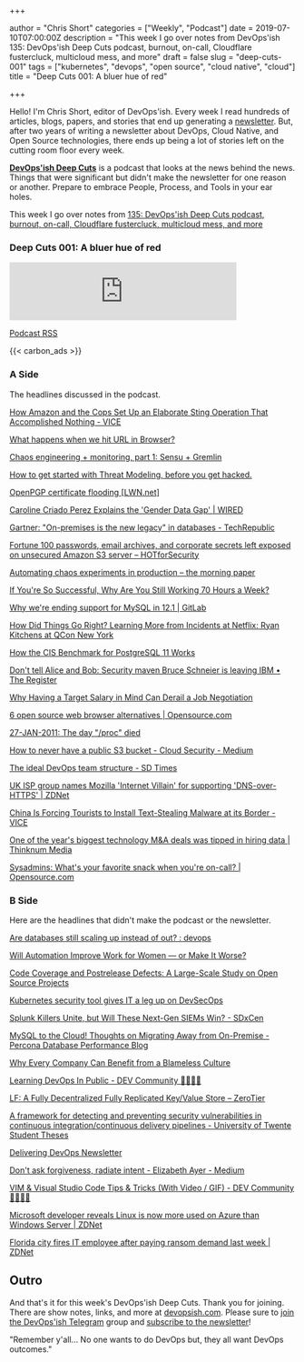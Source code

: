 +++

author = "Chris Short"
categories = ["Weekly", "Podcast"]
date = 2019-07-10T07:00:00Z
description = "This week I go over notes from DevOps'ish 135: DevOps'ish Deep Cuts podcast, burnout, on-call, Cloudflare fustercluck, multicloud mess, and more"
draft = false
slug = "deep-cuts-001"
tags = ["kubernetes", "devops", "open source", "cloud native", "cloud"]
title = "Deep Cuts 001: A bluer hue of red"

+++

Hello! I'm Chris Short, editor of DevOps'ish. Every week I read hundreds of articles, blogs, papers, and stories that end up generating a [newsletter](https://devopsish.com/). But, after two years of writing a newsletter about DevOps, Cloud Native, and Open Source technologies, there ends up being a lot of stories left on the cutting room floor every week.

[**DevOps'ish Deep Cuts**](/categories/podcast/) is a podcast that looks at the news behind the news. Things that were significant but didn't make the newsletter for one reason or another. Prepare to embrace People, Process, and Tools in your ear holes.

This week I go over notes from [135: DevOps'ish Deep Cuts podcast, burnout, on-call, Cloudflare fustercluck, multicloud mess, and more](https://devopsish.com/135/)

### Deep Cuts 001: A bluer hue of red

<iframe src="https://anchor.fm/devopsish/embed/episodes/001-A-bluer-hue-of-red-e4itn8" height="102px" width="400px" frameborder="0" scrolling="no"></iframe>

[Podcast RSS](https://anchor.fm/s/c71a050/podcast/rss)

{{< carbon_ads >}}

### A Side

The headlines discussed in the podcast.

[How Amazon and the Cops Set Up an Elaborate Sting Operation That Accomplished Nothing - VICE](https://www.vice.com/en_us/article/43jmnq/how-amazon-and-the-cops-set-up-elaborate-sting-operation-that-accomplished-nothing)

[What happens when we hit URL in Browser?](https://www.freecodecamp.org/news/what-happens-when-you-hit-url-in-your-browser/)

[Chaos engineering + monitoring, part 1: Sensu + Gremlin](https://blog.sensu.io/chaos-engineering-monitoring-part-1-sensu-gremlin)

[How to get started with Threat Modeling, before you get hacked.](https://hackernoon.com/how-to-get-started-with-threat-modeling-before-you-get-hacked-1bf0ea3310df)

[OpenPGP certificate flooding [LWN.net]](https://lwn.net/Articles/792366/)

[Caroline Criado Perez Explains the 'Gender Data Gap' | WIRED](https://www.wired.com/story/caroline-criado-perez-invisible-women/)

[Gartner: "On-premises is the new legacy" in databases - TechRepublic](https://www.techrepublic.com/article/gartner-on-premises-is-the-new-legacy-in-databases/)

[Fortune 100 passwords, email archives, and corporate secrets left exposed on unsecured Amazon S3 server – HOTforSecurity](https://hotforsecurity.bitdefender.com/blog/fortune-100-passwords-email-archives-and-corporate-secrets-left-exposed-on-unsecured-amazon-s3-server-21366.html)

[Automating chaos experiments in production – the morning paper](https://blog.acolyer.org/2019/07/05/automating-chaos-experiments-in-production/)

[If You're So Successful, Why Are You Still Working 70 Hours a Week?](https://hbr.org/2018/02/if-youre-so-successful-why-are-you-still-working-70-hours-a-week)

[Why we're ending support for MySQL in 12.1 | GitLab](https://about.gitlab.com/2019/06/27/removing-mysql-support/)

[How Did Things Go Right? Learning More from Incidents at Netflix: Ryan Kitchens at QCon New York](https://www.infoq.com/news/2019/07/netflix-learn-from-incidents/)

[How the CIS Benchmark for PostgreSQL 11 Works](https://info.crunchydata.com/blog/cis-11-benchmark)

[Don't tell Alice and Bob: Security maven Bruce Schneier is leaving IBM • The Register](https://www.theregister.co.uk/2019/07/01/dont_tell_alice_and_bob_security_guru_schneier_is_leaving_ibm/)

[Why Having a Target Salary in Mind Can Derail a Job Negotiation](https://hbr.org/2019/07/why-having-a-target-salary-in-mind-can-derail-a-job-negotiation)

[6 open source web browser alternatives | Opensource.com](https://opensource.com/article/19/7/open-source-browsers)

[27-JAN-2011: The day "/proc" died](https://rkeene.org/projects/info/wiki/173)

[How to never have a public S3 bucket - Cloud Security - Medium](https://medium.com/cloud-security/how-to-never-have-a-public-s3-bucket-639761508700)

[The ideal DevOps team structure - SD Times](https://sdtimes.com/devops/the-ideal-devops-team-structure/)

[UK ISP group names Mozilla 'Internet Villain' for supporting 'DNS-over-HTTPS' | ZDNet](https://www.zdnet.com/article/uk-isp-group-names-mozilla-internet-villain-for-supporting-dns-over-https/)

[China Is Forcing Tourists to Install Text-Stealing Malware at its Border - VICE](https://www.vice.com/en_us/article/7xgame/at-chinese-border-tourists-forced-to-install-a-text-stealing-piece-of-malware)

[One of the year's biggest technology M&A deals was tipped in hiring data | Thinknum Media](https://media.thinknum.com/articles/one-of-the-years-biggest-technology-ma-deals-was-tipped-in-hiring-data/)

[Sysadmins: What's your favorite snack when you're on-call? | Opensource.com](https://opensource.com/article/19/7/sysadmins-snack-on-call)

### B Side

Here are the headlines that didn't make the podcast or the newsletter.

[Are databases still scaling up instead of out? : devops](https://www.reddit.com/r/devops/comments/c7gjwe/are_databases_still_scaling_up_instead_of_out/)

[Will Automation Improve Work for Women — or Make It Worse?](https://hbr.org/2019/07/will-automation-improve-work-for-women-or-make-it-worse)

[Code Coverage and Postrelease Defects: A Large-Scale Study on Open Source Projects](https://hal.inria.fr/hal-01653728/document)

[Kubernetes security tool gives IT a leg up on DevSecOps](https://searchitoperations.techtarget.com/news/252466165/Kubernetes-security-tool-gives-IT-a-leg-up-on-DevSecOps)

[Splunk Killers Unite, but Will These Next-Gen SIEMs Win? - SDxCen](https://www.sdxcentral.com/articles/news/splunk-killers-unite-but-will-these-next-gen-siems-win/2019/07/)

[MySQL to the Cloud! Thoughts on Migrating Away from On-Premise - Percona Database Performance Blog](https://www.percona.com/blog/2019/07/01/mysql-migrating-from-on-premise-to-the-cloud/)

[Why Every Company Can Benefit from a Blameless Culture](https://www.blameless.com/why-companies-can-benefit-from-blameless-culture/)

[Learning DevOps In Public - DEV Community 👩‍💻👨‍💻](https://dev.to/quinncuatro/learning-devops-in-public-c26)

[LF: A Fully Decentralized Fully Replicated Key/Value Store – ZeroTier](https://www.zerotier.com/lf-announcement/)

[A framework for detecting and preventing security vulnerabilities in continuous integration/continuous delivery pipelines - University of Twente Student Theses](https://essay.utwente.nl/78048/?utm_source=share&utm_medium=ios_app)

[Delivering DevOps Newsletter](https://mailchi.mp/editingemily/delivering-devops)

[Don't ask forgiveness, radiate intent - Elizabeth Ayer - Medium](https://medium.com/@ElizAyer/dont-ask-forgiveness-radiate-intent-d36fd22393a3)

[VIM & Visual Studio Code Tips & Tricks (With Video / GIF) - DEV Community 👩‍💻👨‍💻](https://dev.to/muhajirdev/vim-visual-studio-code-tips-tricks-with-video-gif-8on)

[Microsoft developer reveals Linux is now more used on Azure than Windows Server | ZDNet](https://www.zdnet.com/article/microsoft-developer-reveals-linux-is-now-more-used-on-azure-than-windows-server/)

[Florida city fires IT employee after paying ransom demand last week | ZDNet](https://www.zdnet.com/article/florida-city-fires-it-employee-after-paying-ransom-demand-last-week/)

## Outro

And that's it for this week's DevOps'ish Deep Cuts. Thank you for joining. There are show notes, links, and more at [devopsish.com](https://devopsish.com/). Please sure to [join the DevOps'ish Telegram](https://t.me/devopsish) group and [subscribe to the newsletter](https://devopsish.com/subscribe/)!

"Remember y'all... No one wants to do DevOps but, they all want DevOps outcomes."
